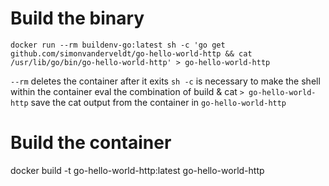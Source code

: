 # Build the binary
`docker run --rm buildenv-go:latest sh -c 'go get github.com/simonvanderveldt/go-hello-world-http && cat /usr/lib/go/bin/go-hello-world-http' > go-hello-world-http`

`--rm` deletes the container after it exits
`sh -c` is necessary to make the shell within the container eval the combination of build & cat
`> go-hello-world-http` save the cat output from the container in `go-hello-world-http`

# Build the container
docker build -t go-hello-world-http:latest go-hello-world-http
